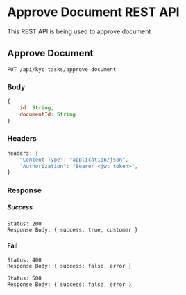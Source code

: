 # Approve Document REST API

This REST API is being used to approve document

## Approve Document 

`PUT /api/kyc-tasks/approve-document`

### Body
```js
{
    id: String,
    documentId: String
}
```

### Headers 
```js
headers: {
    "Content-Type": "application/json",
    "Authorization": "Bearer <jwt token>",
}
```

### Response

##### Success
    Status: 200
    Response Body: { success: true, customer }

#### Fail
    Status: 400
    Response Body: { success: false, error }

    Status: 500
    Response Body: { success: false, error }